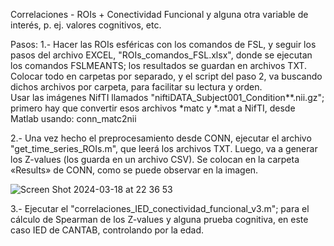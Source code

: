 Correlaciones - ROIs + Conectividad Funcional y alguna otra variable de interés, p. ej. valores cognitivos, etc.

Pasos:
1.- Hacer las ROIs esféricas con los comandos de FSL, y seguir los pasos del archivo EXCEL, "ROIs_comandos_FSL.xlsx", donde se ejecutan los comandos FSLMEANTS; 
los resultados se guardan en archivos TXT. Colocar todo en carpetas por separado, y el script del paso 2, 
va buscando dichos archivos por carpeta, para facilitar su lectura y orden.  
Usar las imágenes NifTI llamados "niftiDATA_Subject001_Condition**.nii.gz"; primero hay que convertir esos archivos *matc y *.mat a NifTI, desde Matlab usando: conn_matc2nii

2.- Una vez hecho el preprocesamiento desde CONN, ejecutar el archivo "get_time_series_ROIs.m", que leerá los archivos TXT. Luego, 
va a generar los Z-values (los guarda en un archivo CSV). Se colocan en la carpeta «Results» de CONN, como se puede observar en la imagen.

![Screen Shot 2024-03-18 at 22 36 53](https://github.com/jokasta57/ROIs_rsfMRI/assets/16157859/fa6f34e4-019c-424b-ad56-ba863f0fadfc)


3.- Ejecutar el "correlaciones_IED_conectividad_funcional_v3.m"; para el cálculo de Spearman de los Z-values y alguna prueba cognitiva, en este caso IED de CANTAB, controlando por la edad.


